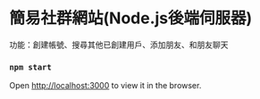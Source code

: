 # 簡易社群網站(Node.js後端伺服器)
功能：創建帳號、搜尋其他已創建用戶、添加朋友、和朋友聊天




### `npm start`

Open [http://localhost:3000](http://localhost:3000) to view it in the browser.







